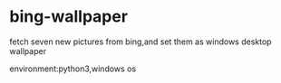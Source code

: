 # bing-wallpaper

fetch seven new pictures from bing,and set them as windows desktop wallpaper

environment:python3,windows os
